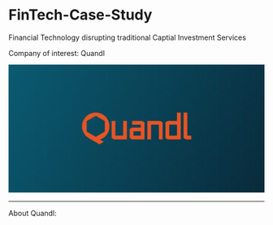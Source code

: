 # FinTech-Case-Study
Financial Technology disrupting traditional Captial Investment Services 

Company of interest: Quandl 

![](quandl_logo.png)

---

About Quandl: 


